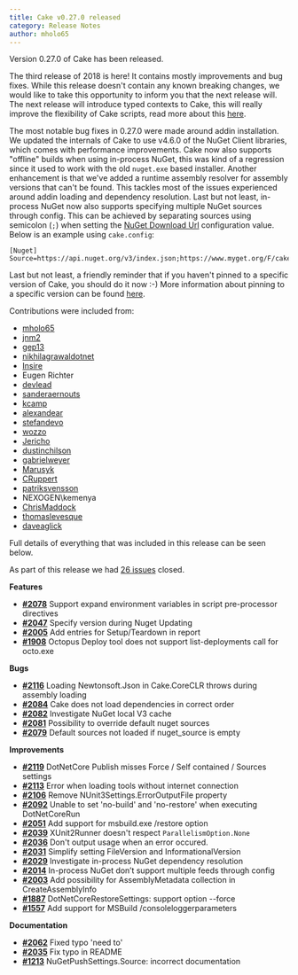 ```yaml
---
title: Cake v0.27.0 released
category: Release Notes
author: mholo65
---
```


Version 0.27.0 of Cake has been released.

The third release of 2018 is here! It contains mostly improvements and bug fixes. While this release doesn't contain any known breaking changes, we would like to take this opportunity to inform you that the next release will. The next release will introduce typed contexts to Cake, this will really improve the flexibility of Cake scripts, read more about this [here](https://github.com/cake-build/cake/issues/2008).

The most notable bug fixes in 0.27.0 were made around addin installation. We updated the internals of Cake to use v4.6.0 of the NuGet Client libraries, which comes with performance improvements. Cake now also supports "offline" builds when using in-process NuGet, this was kind of a regression since it used to work with the old `nuget.exe` based installer. Another enhancement is that we've added a runtime assembly resolver for assembly versions that can't be found. This tackles most of the issues experienced around addin loading and dependency resolution. Last but not least, in-process NuGet now also supports specifying multiple NuGet sources through config. This can be achieved by separating sources using semicolon (`;`) when setting the [NuGet Download Url](https://cakebuild.net/docs/fundamentals/default-configuration-values#nuget-download-url.) configuration value. Below is an example using `cake.config`:
```
[Nuget]
Source=https://api.nuget.org/v3/index.json;https://www.myget.org/F/cake/api/v3/index.json
```

Last but not least, a friendly reminder that if you haven't pinned to a specific version of Cake, you should do it now :-) More information about pinning to a specific version can be found [here](https://cakebuild.net/docs/tutorials/pinning-cake-version).

Contributions were included from:
- [mholo65](https://github.com/mholo65)
- [jnm2](https://github.com/jnm2)
- [gep13](https://github.com/gep13)
- [nikhilagrawaldotnet](https://github.com/nikhilagrawaldotnet)
- [Insire](https://github.com/Insire)
- Eugen Richter
- [devlead](https://github.com/devlead)
- [sanderaernouts](https://github.com/sanderaernouts)
- [kcamp](https://github.com/kcamp)
- [alexandear](https://github.com/alexandear)
- [stefandevo](https://github.com/stefandevo)
- [wozzo](https://github.com/wozzo)
- [Jericho](https://github.com/Jericho)
- [dustinchilson](https://github.com/dustinchilson)
- [gabrielweyer](https://github.com/gabrielweyer)
- [Marusyk](https://github.com/Marusyk)
- [CRuppert](https://github.com/CRuppert)
- [patriksvensson](https://github.com/patriksvensson)
- NEXOGEN\kemenya
- [ChrisMaddock](https://github.com/ChrisMaddock)
- [thomaslevesque](https://github.com/thomaslevesque)
- [daveaglick](https://github.com/daveaglick)

Full details of everything that was included in this release can be seen below.

<!--excerpt-->

As part of this release we had [26 issues](https://github.com/cake-build/cake/issues?milestone=46&state=closed) closed.


__Features__

- [__#2078__](https://github.com/cake-build/cake/issues/2078) Support expand environment variables in script pre-processor directives
- [__#2047__](https://github.com/cake-build/cake/issues/2047) Specify version during Nuget Updating
- [__#2005__](https://github.com/cake-build/cake/issues/2005) Add entries for Setup/Teardown in report
- [__#1908__](https://github.com/cake-build/cake/issues/1908) Octopus Deploy tool does not support list-deployments call for octo.exe

__Bugs__

- [__#2116__](https://github.com/cake-build/cake/issues/2116) Loading Newtonsoft.Json in Cake.CoreCLR throws during assembly loading
- [__#2084__](https://github.com/cake-build/cake/issues/2084) Cake does not load dependencies in correct order
- [__#2082__](https://github.com/cake-build/cake/issues/2082) Investigate NuGet local V3 cache
- [__#2081__](https://github.com/cake-build/cake/issues/2081) Possibility to override default nuget sources
- [__#2079__](https://github.com/cake-build/cake/issues/2079) Default sources not loaded if nuget_source is empty

__Improvements__

- [__#2119__](https://github.com/cake-build/cake/issues/2119) DotNetCore Publish misses Force / Self contained / Sources settings
- [__#2113__](https://github.com/cake-build/cake/issues/2113) Error when loading tools without internet connection
- [__#2106__](https://github.com/cake-build/cake/issues/2106) Remove NUnit3Settings.ErrorOutputFile property
- [__#2092__](https://github.com/cake-build/cake/issues/2092) Unable to set 'no-build' and 'no-restore' when executing DotNetCoreRun
- [__#2051__](https://github.com/cake-build/cake/issues/2051) Add support for msbuild.exe /restore option
- [__#2039__](https://github.com/cake-build/cake/issues/2039) XUnit2Runner doesn't respect `ParallelismOption.None` 
- [__#2036__](https://github.com/cake-build/cake/issues/2036) Don't output usage when an error occured.
- [__#2031__](https://github.com/cake-build/cake/issues/2031) Simplify setting FileVersion and InformationalVersion
- [__#2029__](https://github.com/cake-build/cake/issues/2029) Investigate in-process NuGet dependency resolution
- [__#2014__](https://github.com/cake-build/cake/issues/2014) In-process NuGet don’t support multiple feeds through config
- [__#2003__](https://github.com/cake-build/cake/issues/2003) Add possibility for AssemblyMetadata collection in CreateAssemblyInfo
- [__#1887__](https://github.com/cake-build/cake/issues/1887) DotNetCoreRestoreSettings: support option --force
- [__#1557__](https://github.com/cake-build/cake/issues/1557) Add support for MSBuild /consoleloggerparameters

__Documentation__

- [__#2062__](https://github.com/cake-build/cake/pull/2062) Fixed typo 'need to'
- [__#2035__](https://github.com/cake-build/cake/pull/2035) Fix typo in README
- [__#1213__](https://github.com/cake-build/cake/issues/1213) NuGetPushSettings.Source: incorrect documentation

